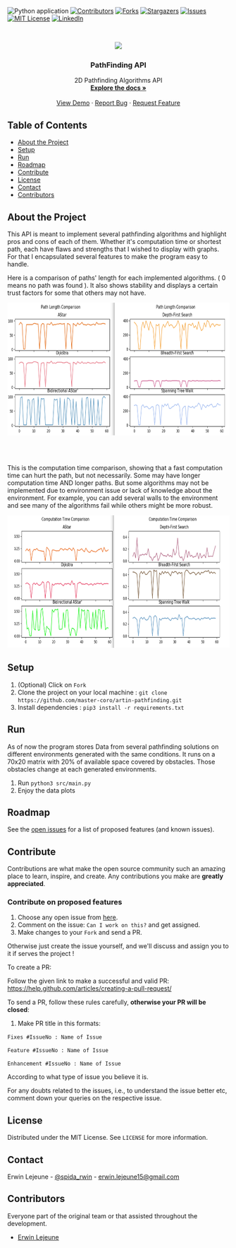 ![Python application](https://github.com/master-coro/artin-pathfinding/workflows/Python%20application/badge.svg)
[![Contributors][contributors-shield]][contributors-url]
[![Forks][forks-shield]][forks-url]
[![Stargazers][stars-shield]][stars-url]
[![Issues][issues-shield]][issues-url]
[![MIT License][license-shield]][license-url]
[![LinkedIn][linkedin-shield]][linkedin-url]

<br />
<p align="center">
    <img src="https://raw.githubusercontent.com/master-coro/artin-pathfinding/master/images/pathfinder.png">                            
</a>

  <h3 align="center">PathFinding API</h3>

  <p align="center">
    2D Pathfinding Algorithms API
    <br />
    <a href="https://github.com/master-coro/artin-pathfinding"><strong>Explore the docs »</strong></a>
    <br />
    <br />
    <a href="https://github.com/master-coro/artin-pathfinding">View Demo</a>
    ·
    <a href="https://github.com/master-coro/artin-pathfinding/issues">Report Bug</a>
    ·
    <a href="https://github.com/master-coro/artin-pathfinding/issues">Request Feature</a>
  </p>
</p>

## Table of Contents

* [About the Project](#about-the-project)
* [Setup](#setup)
* [Run](#run)
* [Roadmap](#roadmap)
* [Contribute](#contribute)
* [License](#license)
* [Contact](#contact)
* [Contributors](#contributors)

## About the Project

This API is meant to implement several pathfinding algorithms and highlight pros and cons of each of them. Whether it's computation time or shortest path, each have flaws and strengths that I wished to display with graphs. For that I encapsulated several features to make the program easy to handle.

Here is a comparison of paths' length for each implemented algorithms. ( 0 means no path was found ).
It also shows stability and displays a certain trust factors for some that others may not have.

<p align="center">
    <img src="images/path_lengths.png" alt="Logo" width="800" height="300">
  </a>
</p>
<br />
<br />

This is the computation time comparison, showing that a fast computation time can hurt the path, but not necessarily. Some may have longer computation time AND longer paths. But some algorithms may not be implemented due to environment issue or lack of knowledge about the environment.
For example, you can add several walls to the environment and see many of the algorithms fail while others might be more robust.

<p align="center">
    <img src="images/computationtimecomparison.png" alt="Logo" width="800" height="300">
  </a>
</p>

## Setup

1. (Optional) Click on `Fork`
2. Clone the project on your local machine : `git clone https://github.com/master-coro/artin-pathfinding.git`
3. Install dependencies : `pip3 install -r requirements.txt`

## Run

As of now the program stores Data from several pathfinding solutions on different environments generated with the same conditions. It runs on a 70x20 matrix with 20% of available space covered by obstacles. Those obstacles change at each generated environments.

1. Run `python3 src/main.py`
2. Enjoy the data plots

## Roadmap

See the [open issues](https://github.com/master-coro/artin-pathfinding/issues) for a list of proposed features (and known issues).

## Contribute

Contributions are what make the open source community such an amazing place to learn, inspire, and create. Any contributions you make are **greatly appreciated**.

### Contribute on proposed features

1. Choose any open issue from [here](https://github.com/master-coro/artin-pathfinding/issues). 
2. Comment on the issue: `Can I work on this?` and get assigned.
3. Make changes to your `Fork` and send a PR.

Otherwise just create the issue yourself, and we'll discuss and assign you to it if serves the project !

To create a PR:

Follow the given link to make a successful and valid PR: https://help.github.com/articles/creating-a-pull-request/

To send a PR, follow these rules carefully, **otherwise your PR will be closed**:

1. Make PR title in this formats: 
```
Fixes #IssueNo : Name of Issue
``` 
```
Feature #IssueNo : Name of Issue
```
```
Enhancement #IssueNo : Name of Issue
```

According to what type of issue you believe it is.

For any doubts related to the issues, i.e., to understand the issue better etc, comment down your queries on the respective issue.

## License

Distributed under the MIT License. See `LICENSE` for more information.

## Contact

Erwin Lejeune - [@spida_rwin](https://twitter.com/spida_rwin) - erwin.lejeune15@gmail.com

## Contributors

Everyone part of the original team or that assisted throughout the development.

- [Erwin Lejeune](https://github.com/Guilyx)

[contributors-shield]: https://img.shields.io/github/contributors/master-coro/artin-pathfinding.svg?style=flat-square
[contributors-url]: https://github.com/master-coro/artin-pathfinding/graphs/contributors
[forks-shield]: https://img.shields.io/github/forks/master-coro/artin-pathfinding.svg?style=flat-square
[forks-url]: https://github.com/master-coro/artin-pathfinding/network/members
[stars-shield]: https://img.shields.io/github/stars/master-coro/artin-pathfinding.svg?style=flat-square
[stars-url]: https://github.com/master-coro/artin-pathfinding/stargazers
[issues-shield]: https://img.shields.io/github/issues/master-coro/artin-pathfinding.svg?style=flat-square
[issues-url]: https://github.com/master-coro/artin-pathfinding/issues
[license-shield]: https://img.shields.io/github/license/master-coro/artin-pathfinding.svg?style=flat-square
[license-url]: https://github.com/master-coro/artin-pathfinding/blob/master/LICENSE.md
[linkedin-shield]: https://img.shields.io/badge/-LinkedIn-black.svg?style=flat-square&logo=linkedin&colorB=555
[linkedin-url]: https://linkedin.com/in/erwinlejeune-lkn
